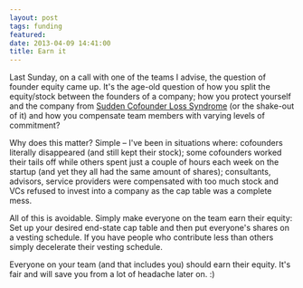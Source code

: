 ```yaml
---
layout: post
tags: funding
featured: 
date: 2013-04-09 14:41:00
title: Earn it
---
```

Last Sunday, on a call with one of the teams I advise, the question of founder equity came up. It's the age-old question of how you split the equity/stock between the founders of a company; how you protect yourself and the company from [Sudden Cofounder Loss Syndrome](http://theheretic.me/2013/03/07/sudden-cofounder-loss-syndrome/) (or the shake-out of it) and how you compensate team members with varying levels of commitment?

Why does this matter? Simple – I've been in situations where: cofounders literally disappeared (and still kept their stock); some cofounders worked their tails off while others spent just a couple of hours each week on the startup (and yet they all had the same amount of shares); consultants, advisors, service providers were compensated with too much stock and VCs refused to invest into a company as the cap table was a complete mess.

All of this is avoidable. Simply make everyone on the team earn their equity: Set up your desired end-state cap table and then put everyone's shares on a vesting schedule. If you have people who contribute less than others simply decelerate their vesting schedule.

Everyone on your team (and that includes you) should earn their equity. It's fair and will save you from a lot of headache later on. :)